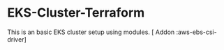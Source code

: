 # EKS-Cluster-Terraform
This is an basic EKS cluster setup using modules. [ Addon :aws-ebs-csi-driver]

